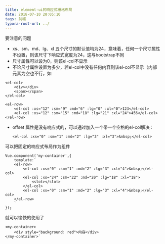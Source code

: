 ```yaml
---
title: element-ui的响应式栅格布局
date: 2018-07-10 20:05:10
tags: 前端
typora-root-url: ../
---
```


要注意的问题

- xs、sm、md、lg、xl 五个尺寸的默认值均为24，意味着，任何一个尺寸属性不设置，则该尺寸下响应式宽度为24，这与bootstrap不同
- 尺寸属性可以设为0，则该el-col不显示
- 不论尺寸属性设置为多少，若el-col中没有任何内容则该el-col不显示（内部元素为空也不行，如
```
<el-col>
    <div></div>
    <span></span>
</el-col>
```
```
<el-row>
    <el-col :xs="12" :sm="9" :md="6" :lg="0" :xl="0">123</el-col>
    <el-col :xs="12" :sm="15" :md="18" :lg="21" :xl="24">456</el-col>
</el-row>
```
- offset 属性是没有响应式的，可以通过加入一个带一个空格的el-col解决： 

  ```
  <el-col :xs="0" :sm="1" :md="2" :lg="3" :xl="3">&nbsp;</el-col>
  ```


可以把固定的响应式布局作为组件
```
Vue.component('my-container',{
    template:`
    <el-row>
        <el-col :xs="0" :sm="1" :md="2" :lg="3" :xl="4">&nbsp;</el-col>
        <el-col :xs="24" :sm="22" :md="20" :lg="18" :xl="18">
            <slot></slot>
        </el-col>
        <el-col :xs="0" :sm="1" :md="2" :lg="3" :xl="4">&nbsp;</el-col>
    </el-row>
    `
});
```
就可以愉快的使用了
```
<my-container>
    <div style="background: red">内容</div>
</my-container>`
```
